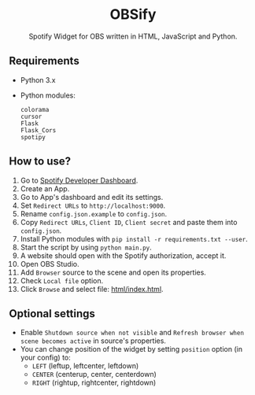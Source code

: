 <div align="center">
 <h1>OBSify</h1>
 <p>Spotify Widget for OBS written in HTML, JavaScript and Python.</p>
</div>

## Requirements
- Python 3.x
- Python modules:

  ```
  colorama
  cursor
  Flask
  Flask_Cors
  spotipy
  ```

## How to use?
1. Go to [Spotify Developer Dashboard](https://developer.spotify.com/dashboard/).
2. Create an App.
3. Go to App's dashboard and edit its settings.
4. Set `Redirect URLs` to `http://localhost:9000`.
5. Rename `config.json.example` to `config.json`.
6. Copy `Redirect URLs`, `Client ID`, `Client secret` and paste them into `config.json`.
7. Install Python modules with `pip install -r requirements.txt --user`.
8. Start the script by using `python main.py`.
9. A website should open with the Spotify authorization, accept it.
10. Open OBS Studio.
11. Add `Browser` source to the scene and open its properties.
12. Check `Local file` option.
13. Click `Browse` and select file: [html/index.html](./html/index.html).

## Optional settings
- Enable `Shutdown source when not visible` and `Refresh browser when scene becomes active` in source's properties.
- You can change position of the widget by setting `position` option (in your config) to:
  - `LEFT` (leftup, leftcenter, leftdown)
  - `CENTER` (centerup, center, centerdown)
  - `RIGHT` (rightup, rightcenter, rightdown)
